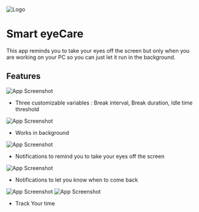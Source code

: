 
![Logo](./eye1.ico)

    
# Smart eyeCare

This app reminds you to take your eyes off the screen but only when you are working on your PC so you can just let it run in the background.

## Features

![App Screenshot](https://raw.github.com/Dev-VRaj/Smart-eyeCare/main/Screenshots/Screenshot1.png)
- Three customizable variables : Break interval, Break duration, Idle time threshold

![App Screenshot](https://raw.github.com/Dev-VRaj/Smart-eyeCare/main/Screenshots/Screenshot2.png)
- Works in background

![App Screenshot](https://raw.github.com/Dev-VRaj/Smart-eyeCare/adding-timer-page/Screenshots/Screenshot3.png)
- Notifications to remind you to take your eyes off the screen

![App Screenshot](https://raw.github.com/Dev-VRaj/Smart-eyeCare/adding-timer-page/Screenshots/Screenshot4.png)
- Notifications to let you know when to come back

![App Screenshot](https://raw.github.com/Dev-VRaj/Smart-eyeCare/adding-timer-page/Screenshots/Screenshot5.png)
![App Screenshot](https://raw.github.com/Dev-VRaj/Smart-eyeCare/adding-timer-page/Screenshots/Screenshot6.png)
- Track Your time